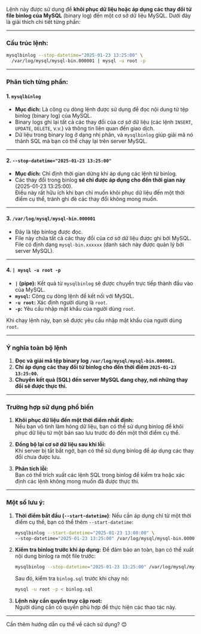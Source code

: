 Lệnh này được sử dụng để **khôi phục dữ liệu hoặc áp dụng các thay đổi từ file binlog của MySQL** (binary log) đến một cơ sở dữ liệu MySQL. Dưới đây là giải thích chi tiết từng phần:

---

### **Cấu trúc lệnh:**
```bash
mysqlbinlog --stop-datetime="2025-01-23 13:25:00" \
  /var/log/mysql/mysql-bin.000001 | mysql -u root -p
```

---

### **Phân tích từng phần:**

#### **1. `mysqlbinlog`**
- **Mục đích:** Là công cụ dòng lệnh được sử dụng để đọc nội dung từ tệp binlog (binary log) của MySQL.
- Binary logs ghi lại tất cả các thay đổi của cơ sở dữ liệu (các lệnh `INSERT`, `UPDATE`, `DELETE`, v.v.) và thông tin liên quan đến giao dịch.
- Dữ liệu trong binary log ở dạng nhị phân, và `mysqlbinlog` giúp giải mã nó thành SQL mà bạn có thể chạy lại trên server MySQL.

---

#### **2. `--stop-datetime="2025-01-23 13:25:00"`**
- **Mục đích:** Chỉ định thời gian dừng khi áp dụng các lệnh từ binlog.
- Các thay đổi trong binlog **sẽ chỉ được áp dụng cho đến thời gian này** (2025-01-23 13:25:00).  
  Điều này rất hữu ích khi bạn chỉ muốn khôi phục dữ liệu đến một thời điểm cụ thể, tránh ghi đè các thay đổi không mong muốn.

---

#### **3. `/var/log/mysql/mysql-bin.000001`**
- Đây là tệp binlog được đọc.
- File này chứa tất cả các thay đổi của cơ sở dữ liệu được ghi bởi MySQL.  
  File có định dạng `mysql-bin.xxxxxx` (danh sách này được quản lý bởi server MySQL).

---

#### **4. `| mysql -u root -p`**
- **`|` (pipe):** Kết quả từ `mysqlbinlog` sẽ được chuyển trực tiếp thành đầu vào của MySQL.
- **`mysql`:** Công cụ dòng lệnh để kết nối với MySQL.
- **`-u root`:** Xác định người dùng là `root`.
- **`-p`:** Yêu cầu nhập mật khẩu của người dùng `root`.

Khi chạy lệnh này, bạn sẽ được yêu cầu nhập mật khẩu của người dùng `root`.

---

### **Ý nghĩa toàn bộ lệnh**
1. **Đọc và giải mã tệp binary log `/var/log/mysql/mysql-bin.000001`.**
2. **Chỉ áp dụng các thay đổi từ binlog cho đến thời điểm `2025-01-23 13:25:00`.**
3. **Chuyển kết quả (SQL) đến server MySQL đang chạy, nơi những thay đổi sẽ được thực thi.**

---

### **Trường hợp sử dụng phổ biến**
1. **Khôi phục dữ liệu đến một thời điểm nhất định:**  
   Nếu bạn vô tình làm hỏng dữ liệu, bạn có thể sử dụng binlog để khôi phục dữ liệu từ một bản sao lưu trước đó đến một thời điểm cụ thể.
   
2. **Đồng bộ lại cơ sở dữ liệu sau khi lỗi:**  
   Khi server bị tắt bất ngờ, bạn có thể sử dụng binlog để áp dụng các thay đổi chưa được lưu.

3. **Phân tích lỗi:**  
   Bạn có thể trích xuất các lệnh SQL trong binlog để kiểm tra hoặc xác định các lệnh không mong muốn đã được thực thi.

---

### **Một số lưu ý:**
1. **Thời điểm bắt đầu (`--start-datetime`)**:
   Nếu cần áp dụng chỉ từ một thời điểm cụ thể, bạn có thể thêm `--start-datetime`:
   ```bash
   mysqlbinlog --start-datetime="2025-01-23 13:00:00" \
   --stop-datetime="2025-01-23 13:25:00" /var/log/mysql/mysql-bin.000001 | mysql -u root -p
   ```

2. **Kiểm tra binlog trước khi áp dụng:**
   Để đảm bảo an toàn, bạn có thể xuất nội dung binlog ra một file trước:
   ```bash
   mysqlbinlog --stop-datetime="2025-01-23 13:25:00" /var/log/mysql/mysql-bin.000001 > binlog.sql
   ```
   Sau đó, kiểm tra `binlog.sql` trước khi chạy nó:
   ```bash
   mysql -u root -p < binlog.sql
   ```

3. **Lệnh này cần quyền truy cập root:**  
   Người dùng cần có quyền phù hợp để thực hiện các thao tác này.

---

Cần thêm hướng dẫn cụ thể về cách sử dụng? 😊